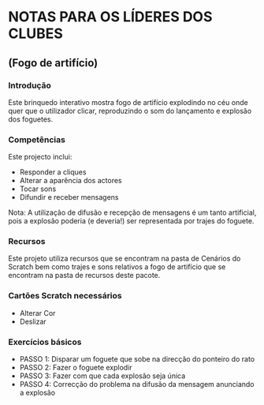 # NOTAS PARA OS LÍDERES DOS CLUBES
## (Fogo de artifício)

### Introdução

Este brinquedo interativo mostra fogo de artifício explodindo no céu onde quer
que o utilizador clicar, reproduzindo o som do lançamento e explosão dos
foguetes.

### Competências

Este projecto inclui:
- Responder a cliques
- Alterar a aparência dos actores
- Tocar sons 
- Difundir e receber mensagens

Nota: A utilização de difusão e recepção de mensagens é um tanto artificial,
pois a explosão poderia (e deveria!) ser representada por trajes do foguete.

### Recursos

Este projeto utiliza recursos que se encontram na pasta de Cenários do Scratch
bem como trajes e sons relativos a fogo de artifício que se encontram na pasta
de recursos deste pacote.

### Cartões Scratch necessários

- Alterar Cor 
- Deslizar

### Exercícios básicos

- PASSO 1: Disparar um foguete que sobe na direcção do ponteiro do rato
- PASSO 2: Fazer o foguete explodir
- PASSO 3: Fazer com que cada explosão seja única
- PASSO 4: Correcção do problema na difusão da mensagem anunciando a explosão 